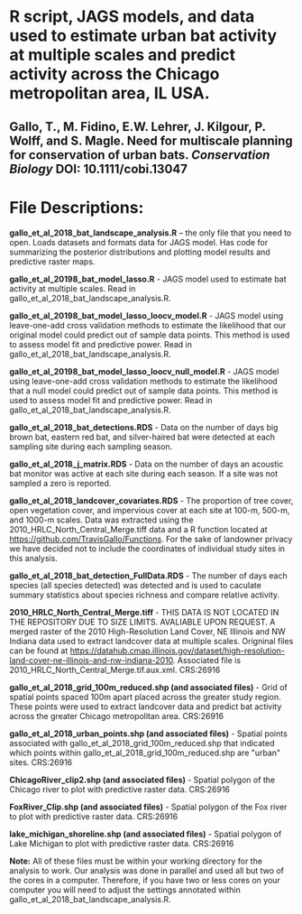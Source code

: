# R script, JAGS models, and data used to estimate urban bat activity at multiple scales and predict activity across the Chicago metropolitan area, IL USA.
## **Gallo, T., M. Fidino, E.W. Lehrer, J. Kilgour, P. Wolff, and S. Magle. Need for multiscale planning for conservation of urban bats. _Conservation Biology_ DOI: 10.1111/cobi.13047**
# **File Descriptions:**
**gallo_et_al_2018_bat_landscape_analysis.R** – the only file that you need to open. Loads datasets and formats data for JAGS model. Has code for summarizing the posterior distributions and plotting model results and predictive raster maps.

**gallo_et_al_20198_bat_model_lasso.R** - JAGS model used to estimate bat activity at multiple scales. Read in gallo_et_al_2018_bat_landscape_analysis.R.

**gallo_et_al_20198_bat_model_lasso_loocv_model.R** - JAGS model using leave-one-add cross validation methods to estimate the likelihood that our original model could predict out of sample data points. This method is used to assess model fit and predictive power. Read in gallo_et_al_2018_bat_landscape_analysis.R.

**gallo_et_al_20198_bat_model_lasso_loocv_null_model.R** - JAGS model using leave-one-add cross validation methods to estimate the likelihood that a null model could predict out of sample data points. This method is used to assess model fit and predictive power. Read in gallo_et_al_2018_bat_landscape_analysis.R.

**gallo_et_al_2018_bat_detections.RDS** - Data on the number of days big brown bat, eastern red bat, and silver-haired bat were detected at each sampling site during each sampling season.

**gallo_et_al_2018_j_matrix.RDS** - Data on the number of days an acoustic bat monitor was active at each site during each season. If a site was not sampled a zero is reported.

**gallo_et_al_2018_landcover_covariates.RDS** - The proportion of tree cover, open vegetation cover, and impervious cover at each site at 100-m, 500-m, and 1000-m scales. Data was extracted using the 2010_HRLC_North_Central_Merge.tiff data and a R function located at https://github.com/TravisGallo/Functions. For the sake of landowner privacy we have decided not to include the coordinates of individual study sites in this analysis.

**gallo_et_al_2018_bat_detection_FullData.RDS** - The number of days each species (all species detected) was detected and is used to caculate summary statistics about species richness and compare relative activity.

**2010_HRLC_North_Central_Merge.tiff** - THIS DATA IS NOT LOCATED IN THE REPOSITORY DUE TO SIZE LIMITS. AVALIABLE UPON REQUEST. A merged raster of the 2010 High-Resolution Land Cover, NE Illinois and NW Indiana data used to extract landcover data at multiple scales. Origninal files can  be found at https://datahub.cmap.illinois.gov/dataset/high-resolution-land-cover-ne-illinois-and-nw-indiana-2010. Associated file is 2010_HRLC_North_Central_Merge.tif.aux.xml. CRS:26916

**gallo_et_al_2018_grid_100m_reduced.shp (and associated files)** - Grid of spatial points spaced 100m apart placed across the greater study region. These points were used to extract landcover data and predict bat activity across the greater Chicago metropolitan area. CRS:26916

**gallo_et_al_2018_urban_points.shp (and associated files)** - Spatial points associated with gallo_et_al_2018_grid_100m_reduced.shp that indicated which points within gallo_et_al_2018_grid_100m_reduced.shp are "urban" sites. CRS:26916

**ChicagoRiver_clip2.shp (and associated files)** - Spatial polygon of the Chicago river to plot with predictive raster data. CRS:26916

**FoxRiver_Clip.shp (and associated files)** - Spatial polygon of the Fox river to plot with predictive raster data. CRS:26916

**lake_michigan_shoreline.shp (and associated files)** - Spatial polygon of Lake Michigan to plot with predictive raster data. CRS:26916

**Note:** All of these files must be within your working directory for the analysis to work.  Our analysis was done in parallel and used all but two of the cores in a computer. Therefore, if you have two or less cores on your computer you will need to adjust the settings annotated within gallo_et_al_2018_bat_landscape_analysis.R.
